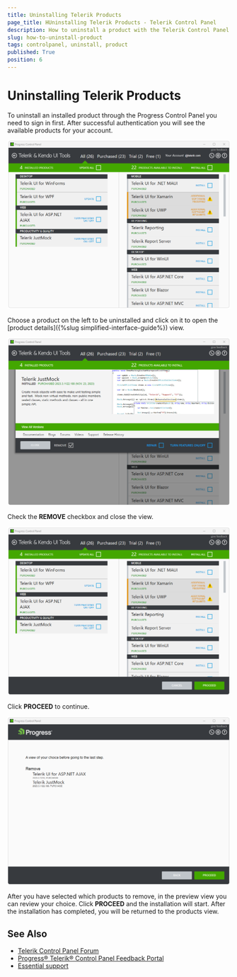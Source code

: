 ```yaml
---
title: Uninstalling Telerik Products
page_title: HUninstalling Telerik Products - Telerik Control Panel
description: How to uninstall a product with the Telerik Control Panel.
slug: how-to-uninstall-product
tags: controlpanel, uninstall, product
published: True
position: 6 
---
```


# Uninstalling Telerik Products

To uninstall an installed product through the Progress Control Panel you need to sign in first. After successful authentication you will see the available products for your account.

![All Products View](images/repair-product.png)

Choose a product on the left to be uninstalled and click on it to open the [product details]({%slug simplified-interface-guide%}) view.

![Remove Products View](images/remove-product.png)

Check the **REMOVE** checkbox and close the view.

![Proceed Remove Products View](images/proceed-remove-product.png)

Click **PROCEED** to continue.

![Proceed Remove Products Step](images/proceed-remove-product-step.png)

After you have selected which products to remove, in the preview view you can review your choice. Click **PROCEED** and the installation will start. After the installation has completed, you will be returned to the products view.

## See Also

* [Telerik Control Panel Forum](https://www.telerik.com/forums/telerik-control-panel)
* [Progress® Telerik® Control Panel Feedback Portal](https://feedback.telerik.com/controlpanel) 
* [Essential support](http://www.telerik.com/support) 

